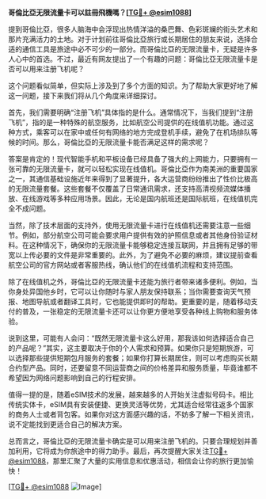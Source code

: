 **哥倫比亞无限流量卡可以註冊飛機嗎？[[TG💪+ @esim1088](https://t.me/s/esim1088)]**

提到哥倫比亞，很多人脑海中会浮现出热情洋溢的桑巴舞、色彩斑斓的街头艺术和那片充满活力的土地。对于计划前往哥倫比亞旅行或长期居住的朋友来说，选择合适的通信工具是旅途中必不可少的一部分。而哥倫比亞的无限流量卡，无疑是许多人心中的首选。不过，最近有网友提出了一个有趣的问题：哥倫比亞无限流量卡是否可以用来注册飞机呢？

这个问题看似简单，但实际上涉及到了多个方面的知识。为了帮助大家更好地了解这一问题，接下来我们将从几个角度来详细探讨。

首先，我们需要明确“注册飞机”具体指的是什么。通常情况下，当我们提到“注册飞机”，指的是一种特殊的航空服务，比如航空公司提供的在线值机功能。通过这种方式，乘客可以在家中或任何有网络的地方完成登机手续，避免了在机场排队等候的时间。那么，哥倫比亞的无限流量卡能否满足这样的需求呢？

答案是肯定的！现代智能手机和平板设备已经具备了强大的上网能力，只要拥有一张可靠的无限流量卡，就可以轻松实现在线值机。哥倫比亞作为南美洲的重要国家之一，其通信基础设施近年来得到了显著提升，各大运营商纷纷推出了性价比极高的无限流量套餐。这些套餐不仅覆盖了日常通讯需求，还支持高清视频流媒体播放、在线游戏等多种应用场景。因此，无论是国内航班还是国际航班，在线值机完全不成问题。

当然，除了技术层面的支持外，使用无限流量卡进行在线值机还需要注意一些细节。例如，部分航空公司可能会要求用户提供有效的护照信息或者其他身份验证材料。在这种情况下，确保你的无限流量卡能够稳定连接互联网，并且拥有足够的带宽以上传必要的文件是非常重要的。此外，为了避免不必要的麻烦，建议提前查看航空公司的官方网站或者客服热线，确认他们的在线值机流程和支持范围。

除了在线值机之外，哥倫比亞的无限流量卡还能为旅行者带来诸多便利。例如，当你身处异国他乡时，它可以让你随时与家人朋友保持联系；当你需要查询天气预报、地图导航或者翻译工具时，它也能提供即时的帮助。更重要的是，随着移动支付的普及，一张稳定的无限流量卡还可以让你更方便地享受各种线上购物和服务体验。

说到这里，可能有人会问：“既然无限流量卡这么好用，那我该如何选择适合自己的产品呢？”其实，这主要取决于你的个人需求和预算。如果你只是短期旅游，可以选择那些提供短期包月服务的套餐；如果你打算长期居住，则可以考虑购买长期合约型产品。同时，还要留意不同运营商之间的价格差异和服务质量，毕竟谁都不希望因为网络问题影响到自己的行程安排。

值得一提的是，随着eSIM技术的发展，越来越多的人开始关注虚拟号码卡。相比传统实体卡，eSIM具有安装便捷、更换灵活等优势，尤其适合经常往返多个国家的商务人士或者背包客。如果你对这方面感兴趣的话，不妨多了解一下相关资讯，说不定能找到更适合自己的解决方案。

总而言之，哥倫比亞的无限流量卡确实是可以用来注册飞机的。只要合理规划并善加利用，它将成为你旅途中的得力助手。最后，再次提醒大家关注[TG💪+ @esim1088](https://t.me/s/esim1088)，那里汇聚了大量的实用信息和优惠活动，相信会让你的旅行更加愉快！

[[TG💪+ @esim1088](https://t.me/s/esim1088) ![Image](https://i.postimg.cc/4NQfJmqS/Snipaste-2025-05-13-00-14-12.png)]